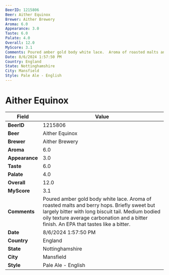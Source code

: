 ```yaml
---
BeerID: 1215806
Beer: Aither Equinox
Brewer: Aither Brewery
Aroma: 6.0
Appearance: 3.0
Taste: 6.0
Palate: 4.0
Overall: 12.0
MyScore: 3.1
Comments: Poured amber gold body white lace.  Aroma of roasted malts and berry hops.  Briefly sweet but largely bitter with long biscuit tail. Medium bodied oily texture average carbonation and a bitter finish.  An EPA that tastes like a bitter.
Date: 8/6/2024 1:57:50 PM
Country: England
State: Nottinghamshire
City: Mansfield
Style: Pale Ale - English
---
```


# Aither Equinox

| Field         | Value |
|---------------|-------|
| **BeerID** | 1215806 |
| **Beer** | Aither Equinox |
| **Brewer** | Aither Brewery |
| **Aroma** | 6.0 |
| **Appearance** | 3.0 |
| **Taste** | 6.0 |
| **Palate** | 4.0 |
| **Overall** | 12.0 |
| **MyScore** | 3.1 |
| **Comments** | Poured amber gold body white lace.  Aroma of roasted malts and berry hops.  Briefly sweet but largely bitter with long biscuit tail. Medium bodied oily texture average carbonation and a bitter finish.  An EPA that tastes like a bitter. |
| **Date** | 8/6/2024 1:57:50 PM |
| **Country** | England |
| **State** | Nottinghamshire |
| **City** | Mansfield |
| **Style** | Pale Ale - English |
